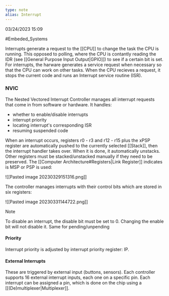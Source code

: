 ```yaml
---
type: note
alias: Interrupt
---
```

03/24/2023 15:09

  #Embeded_Systems 

Interrupts generate a request to the [[CPU]] to change the task the CPU is running. This opposed to polling, where the CPU is contantly reading the IDR (see [[General Purpose Input Output|GPIO]]) to see if a certain bit is set. For interrupts, the harware generates a service request when necessary so that the CPU can work on other tasks. When the CPU recieves a request, it stops the current code and runs an Interrupt service routine (ISR).


### NVIC
The Nested Vectored Interrupt Controller manages all interrupt requests that come in from software or hardware. It handles:
- whether to enable/disable interrupts
- interrupt priority
- locating interrupt's corresponding ISR
- resuming suspended code

When an interrupt occurs, registers r0 - r3 and r12 - r15 plus the xPSP register are automatically pushed to the currently selected [[Stack]], then the interrupt handler takes over. When it is done, it automatically unstacks. Other registers must be stacked/unstacked manually if they need to be preserved. The [[Computer Architecture#Registers|Link Register]] indicates is MSP or PSP is used:

![[Pasted image 20230329151316.png]]


The controller manages interrupts with their control bits which are stored in six registers:

![[Pasted image 20230331144722.png]]

>[!note]
>To disable an interrupt, the disable bit must be set to 0. Changing the enable bit will not disable it. Same for pending/unpending


#### Priority
Interrupt priority is adjusted by interrupt priority register: IP.

#### External Interrupts
These are triggered by external input (buttons, sensors). Each controller supports 16 external interrupt inputs, each one on a specific pin. Each interrupt can be assigned a pin, which is done on the chip using a [[(De)multiplexer|Multiplexer]]. 